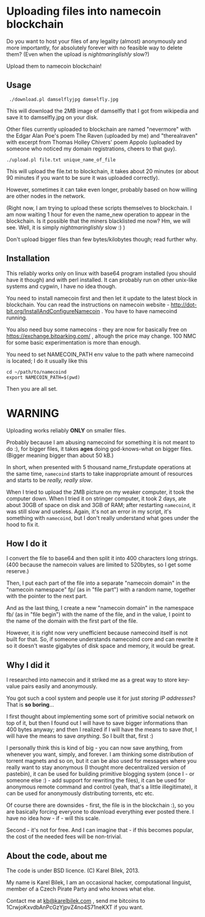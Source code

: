 Uploading files into namecoin blockchain
==============

Do you want to host your files of any legality (almost) anonymously and more importantly, for absolutely forever with no feasible way to delete them? (Even when the upload is *nightmaringlishly* slow?)

Upload them to namecoin blockchain!

Usage
-------------

     ./download.pl damselflyjpg damselfly.jpg
     
This will download the 2MB image of damselfly that I got from wikipedia and save it to damselfly.jpg on your disk.

Other files currently uploaded to blockchain are named "nevermore" with the Edgar Alan Poe's poem The Raven (uploaded by me) and "therealraven" with excerpt from Thomas Holley Chivers' poem Appolo (uploaded by someone who noticed my domain registrations, cheers to that guy).

    ./upload.pl file.txt unique_name_of_file
    
This will upload the file.txt to blockchain, it takes about 20 minutes (or about 90 minutes if you want to be sure it was uploaded correctly).

However, sometimes it can take even longer, probably based on how willing are other nodes in the network. 

(Right now, I am trying to upload these scripts themselves to blockchain. I am now waiting 1 hour for even the name_new operation to appear in the blockchain. Is it possible that the miners blacklisted me now? Hm, we will see. Well, it is simply *nightmaringlishly* slow :) )

Don't upload bigger files than few bytes/kilobytes though; read further why.

Installation
-------------
This reliably works only on linux with base64 program installed (you should have it though) and with perl installed. It can probably run on other unix-like systems and cygwin, I have no idea though.

You need to install namecoin first and then let it update to the latest block in blockchain. You can read the instructions on namecoin website - http://dot-bit.org/InstallAndConfigureNamecoin . You have to have namecoind running.

You also need buy some namecoins - they are now for basically free on https://exchange.bitparking.com/ , altough the price may change. 100 NMC for some basic experimentation is more than enough.

You need to set NAMECOIN_PATH env value to the path where namecoind is located; I do it usually like this
    
    cd ~/path/to/namecoind
    export NAMECOIN_PATH=$(pwd)

Then you are all set. 

WARNING
==============
Uploading works reliably **ONLY** on smaller files.

Probably because I am abusing namecoind for something it is not meant to do :), for bigger files, it takes **ages** doing god-knows-what on bigger files. (Bigger meaning bigger than about 50 kB.)

In short, when presented with 5 thousand name_firstupdate operations at the same time, `namecoind` starts to take inappropriate amount of resources and starts to be *really, really slow*.

When I tried to upload the 2MB picture on my weaker computer, it took the computer down. When I tried it on stringer computer, it took 2 days, ate about 30GB of space on disk and 3GB of RAM; after restarting `namecoind`, it was still slow and useless. Again, it's not an error in my script, it's something with `namecoind`, but I don't really understand what goes under the hood to fix it.

How I do it
-------------------

I convert the file to base64 and then split it into 400 characters long strings. (400 because the namecoin values are limited to 520bytes, so I get some reserve.) 

Then, I put each part of the file into a separate "namecoin domain" in the "namecoin namespace" fp/ (as in "file part") with a random name, together with the pointer to the next part. 

And as the last thing, I create a new "namecoin domain" in the namespace fb/ (as in "file begin") with the name of the file, and in the value, I point to the name of the domain with the first part of the file.

However, it is right now very unefficient because namecoind itself is not built for that. So, if someone understands namecoind core and can rewrite it so it doesn't waste gigabytes of disk space and memory, it would be great.

Why I did it
------------------
I researched into namecoin and it striked me as a great way to store key-value pairs easily and anonymously.

You got such a cool system and people use it for just *storing IP addresses*? That is **so boring**...

I first thought about implementing some sort of primitive social network on top of it, but then I found out I will have to save bigger informations than 400 bytes anyway; and then I realized if I will have the means to save *that*, I will have the means to save *anything*. So I built that, first :)

I personally think this is kind of big - you can now save anything, from whenever you want, simply, and forever. I am thinking some distribution of torrent magnets and so on, but it can be also used for messages where you really want to stay anonymous (I thought more decentralized version of pastebin), it can be used for building primitive blogging system (once I - or someone else :) - add support for rewriting the files), it can be used for anonymous remote command and control (yeah, that's a little illegitimate), it can be used for anonymously distributing torrents, etc etc.

Of course there are downsides - first, the file is in the blockchain :), so you are basically forcing everyone to download everything ever posted there. I have no idea how - if - will this scale.

Second - it's not for free. And I can imagine that - if this becomes popular, the cost of the needed fees will be non-trivial.


About the code, about me
------------------
The code is under BSD licence. (C) Karel Bílek, 2013.

My name is Karel Bílek, I am an occasional hacker, computational linguist, member of a Czech Pirate Party and who knows what else.

Contact me at kb@karelbilek.com , send me bitcoins to 1CrwjoKxvdbAnPcGzYjpvZ4no4S71neKXT if you want.
